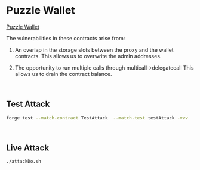 # Puzzle Wallet

[Puzzle Wallet](https://ethernaut.openzeppelin.com/level/0x4dF32584890A0026e56f7535d0f2C6486753624f)

The  vulnerabilities in these contracts arise from:

1. An overlap in the storage slots between the proxy and the wallet contracts.
    This allows us to overwrite the admin addresses.

2. The opportunity to run multiple calls through multicall->delegatecall 
    This allows us to drain the contract balance.


<BR />

## Test Attack

```BASH
forge test --match-contract TestAttack  --match-test testAttack -vvv
```

<BR />

## Live Attack

```BASH
./attackDo.sh
```

<BR />

